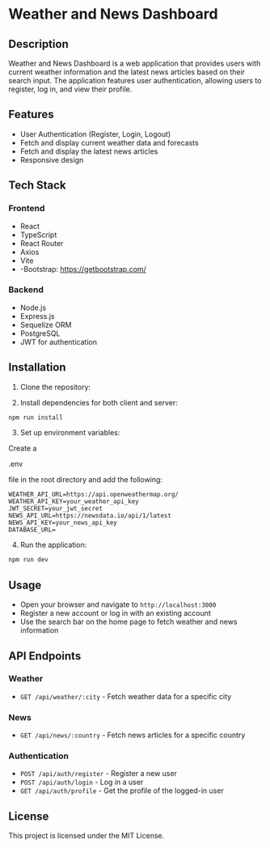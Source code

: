 # Weather and News Dashboard

## Description

Weather and News Dashboard is a web application that provides users with current weather information and the latest news articles based on their search input. The application features user authentication, allowing users to register, log in, and view their profile.

## Features

- User Authentication (Register, Login, Logout)
- Fetch and display current weather data and forecasts
- Fetch and display the latest news articles
- Responsive design

## Tech Stack

### Frontend

- React
- TypeScript
- React Router
- Axios
- Vite
- -Bootstrap: https://getbootstrap.com/

### Backend

- Node.js
- Express.js
- Sequelize ORM
- PostgreSQL
- JWT for authentication



## Installation

1. Clone the repository:

2. Install dependencies for both client and server:

```sh
npm run install
```

3. Set up environment variables:

Create a 

.env

 file in the root directory and add the following:

 ```
 WEATHER_API_URL=https://api.openweathermap.org/
WEATHER_API_KEY=your_weather_api_key
JWT_SECRET=your_jwt_secret
NEWS_API_URL=https://newsdata.io/api/1/latest
NEWS_API_KEY=your_news_api_key
DATABASE_URL=
 ```

4. Run the application:

```sh
npm run dev
```

## Usage

- Open your browser and navigate to `http://localhost:3000`
- Register a new account or log in with an existing account
- Use the search bar on the home page to fetch weather and news information

## API Endpoints

### Weather

- `GET /api/weather/:city` - Fetch weather data for a specific city

### News

- `GET /api/news/:country` - Fetch news articles for a specific country

### Authentication

- `POST /api/auth/register` - Register a new user
- `POST /api/auth/login` - Log in a user
- `GET /api/auth/profile` - Get the profile of the logged-in user

## License

This project is licensed under the MIT License.
